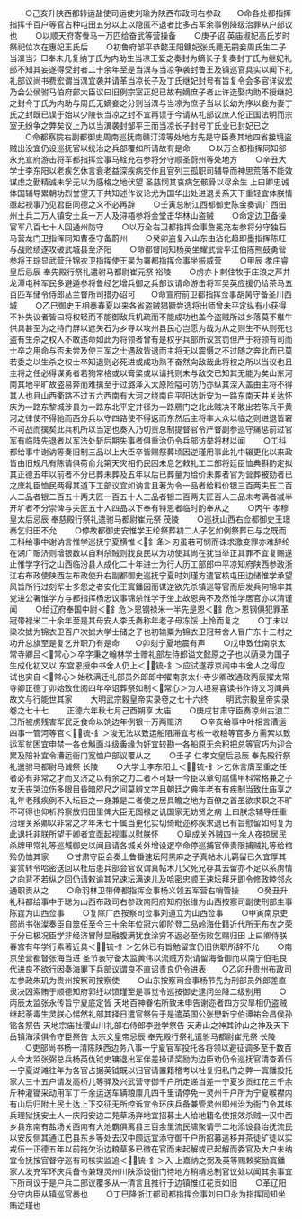 <!-- { "loadSidebar": true } -->
　　○己亥升陕西都转运盐使司运使刘瑜为陕西布政司右参政　　○命各处都指挥指挥千百户等官占种屯田五分以上以隐匿不退者比多占军余事例降级治罪从户部议也
　　○以顺天府寄餋马一万匹给奋武等营操备
　　○庚子诏  英庙淑妃高氏岁时祭祀位次在惠妃王氏后
　　○初鲁府邹平恭懿王阳鎕妃张氏薨无嗣妾周氏生二子当潩当氵□奉未几复纳丁氏为内助生当凉王爱之奏封为嫡长子复奏封丁氏为继妃礼部不知其妄遂得受封者二十余年至是当潩与当凉争袭封鲁王及镇巡官具实以闻下礼礼部议尚书费宏谓当潩宜袭并请革当凉长子及丁氏继妃封号有旨复令会多官详议宏乃会公侯驸马伯府部大臣议曰旧例宗室正妃已故有嫡庶子者止许选娶内助不授继妃之封今丁氏为内助与周氏无嫡妾之分则当潩与当凉为庶子当以长幼为序以妾为妻丁氏之封既已误于始以少陵长当凉之封不宜再误于今请从礼部议庶人伦正国法明而宗室无纷争之弊矣议上乃以当潩袭封邹平王而当凉长子封号丁氏业已封妃已之
　　○命都察院右副都御史周南巡抚南赣汀漳等处地方先是守臣奏其地四省接境盗贼出没宜仍设巡抚官以统治之兵部覆如所请故有是命
　　○以万全都指挥同知郤永充宣府游击将军都指挥佥事马絟充右参将分守顺圣蔚州等处地方
　　○辛丑大学士李东阳以老疾乞休言衰老益深疾病交作且官列三孤职司辅导而神思荒落不能效谋虑之勤精诚未孚无以为感格之地伏望  圣慈悯其哀病乞骸骨以尽余生  上曰卿忠诚体国辅导累朝功烈誉望天下共知述作议论尤为国华出处进退关系天下重轻宜体朕情亟起视事乃见君臣同德之义不必再辞
　　○壬寅总制江西都御史陈金奏调广西田州土兵二万人镇安土兵一万人及浔梧参将金堂击华林山盗贼
　　○命定边卫备操官军八百七十人回通州防守
　　○以万全右卫都指挥佥事詹冕充左参将分守独石马营龙门卫指挥同知曹泰守备蔚州
　　○癸卯盗复入山东由沾化趋即墨指挥陈旺与战败绩遂攻破武城县至济阳
　　○命都督同知杨英坐耀武营平江伯陈熊鼓勇营参将王琮显武营升锦衣卫指挥使王杲为署都指挥佥事坐振威营
　　○甲辰  孝庄睿皇后忌辰  奉先殿行祭礼遣驸马都尉崔元祭  裕陵
　　○虏亦卜剌住牧于庄浪之芦井龙潭屯种军民多避遁参将鲁经乞增兵御之兵部议请命游击将军吴英应援仍给茶马五百匹军储令侍郎丛兰督所司措办诏可　　○命宣府前卫都指挥佥事胡昺守备圣川西城
　　○乙巳御史王相奏春夏以来各省盗贼猖獗尝选将出师曾未平定纵有小获得不补失议者皆曰将权轻而不能御敌兵机疏而不能成功也盖今盗贼所过乡落莫不椎牛供具甚至为之持门屏以遮矢石为乡导以攻州县民心岂愿为哉为从之则生不从则死也盗有生杀之权人不敢违命如此为将领者曾有是权乎兵部所议赏罚但严于将领有司而士卒之用命与否未尝及使三军之士遇敌皆退而主将无以震慑之不过随之奔北而已莫若委之以生杀之权士卒知退则必死进或成功熟不奋然向敌哉此将权之所以当议也且主将之任必得谋勇者若狥常格或以膏梁或以请托则未与敌交已知其无能为矣山东河南其地平旷故盗易奔而难擒至于过潞泽入太原险隘可防乃亦纵其深入盖由主将不得其人也且山西衢路不过五六西南有大河之绕南自平阳达新安为一路东南天井关达怀庆为一路东黎城涉县为一路东北平定井径为一路鴈门之北此贼决不敢出若陈兵于黄河之律使不得驰而西分兵以守四路使不得返而东然后主将率大众以临之则进退皆窘不可战而擒矣此兵机所以当定也奏入乃切责总制提督官令严督副参巡守痛惩前过官军有临阵先退者以军法处斩后期失事者俱重治仍令兵部访举将材以闻
　　○工科都给事中谢讷等奏旧制三品以上大臣卒皆赐祭葬顷因逆瑾用事此礼中辍更化以来政皆由旧规凡有陈请俱荷俞允第天灾相仍民困未息乞敕礼工二部将廷臣恤典斟酌定拟其正德五年以前者不分已葬未葬及五年以后已葬量为给价未葬者官为营葬被劾者已之庶礼臣恤民两得其道下工部议宜如讷言且著为令一品者给料价银三百两夫匠二百人二品者银二百五十两夫匠一百五十人三品者银二百两夫匠百人三品未考满者减半开圹者不分崇俾与夫匠五十人四品以下奉有特恩者临时酌奉从之
　　○丙午  孝穆皇太后忌辰  奉慈殿行祭礼遣驸马都尉崔元祭  茂陵
　　○巡抚山西右佥都御史王璟奏乞归田不允
　　○停故都御史安惟学王纶祭葬初二人子乞如例祭葬已与之既而工科给事中谢讷言惟学巡抚宁夏横惟＜釒夅＞刃虽若可悯而诛求激变罪亦难辞纶在湖广赈济则增银数以自利杀贼则戕良民以为功使其尚在犹当举正其罪不宜复赐遂止惟学字行之山西临汾县人成化二十年进士为行人历工部郎中平凉知府陕西参政浙江右布政使陕西左布政使升右副都御史巡抚宁夏时刘瑾方遣官核屯田边储惟学承望风旨所行过刻军士多怨之者安化王寘鐇因而谋逆欲先杀镇巡等官而后发兵何锦率其党进公署惟学方与都指挥杨忠议事锦杀惟学于坐上故恩典不及然惟学居官亦以清谨闻
　　○给辽府奉国中尉＜釒危＞恩钢禄米一半先是恩＜釒危＞恩钢俱犯罪革冠带禄米二十余年至是其母安人李氏奏称年老子母冻馁  上怜而复之
　　○丁未以梁次摅为锦衣卫百户次摅大学士储之子也初输粟为锦衣卫冠带舍人冒广东十三村之功升总旗至是复乞升职乃有是命　　○卯刻宁夏地震有声
　　○戊申致仕南京太常寺卿吕＜常心＞卒字秉之翰林学士赠礼部左侍郎谥文懿原之子也以荫录为国子生成化初又以  东宫恩授中书舍人仍上＜锍-釒＞应试遂荐京闱中书舍人之得应试也实自＜常心＞始秩满迁礼部员外郎郎中擢南京太仆寺少卿改通政丙辰擢太常寺卿正德丁卯始致仕阅四年卒诏葬祭如制＜常心＞为人坦易喜读书作诗又习闻典故文与行能世其家
　　大明武宗毅皇帝实录卷之七十六终
　　明武宗毅皇帝实录卷之七十七
　　正德六年秋七月己酉朔享  太庙
　　○庚戌甘肃守臣奏凉州古浪二卫所被虏残害军民乏食命以饷边年例银十万两赈济
　　○辛亥给事中叶相言漕运四事一管河等官＜锍-釒＞浚无法以致运船阻滞宜考核一收粮等官多方需索以致运军贫困宜申禁一各仓斛面斗级夤缘为奸宜较勘一各船原无余积把总等官巧为迎合累及陪补宜令漕运衙门宽恤户部议覆从之
　　○壬子  仁孝文皇后忌辰  奉先殿行祭礼遣驸马都尉马诚祭  长陵
　　○大学士李东阳上＜锍-釒＞乞休言膺至重之任者必有非常之才而又济之以有余之力二者不可缺一今臣以章句腐儒甲科常格兼之子女夭丧哭泣伤多眼目昏暗咫尺之间莫辨文字且朝廷之典年老有有疾制当致仕庙享之礼年老残疾例不入坛臣之一身兼是二者使之居具瞻之地为百僚之首虽欲求职之不旷不可得也仰祈矜察放归田里俾大臣无固禄之讥国家无妨贤之病  上曰朕念辅导任重治理关系卿以非常之才年未七十属当更化实切倚毗迩称疾求退已有旨慰留如何复为此退托非朕所望于卿者宜亟起视事以慰朕怀
　　○阜成关外贼四十余人夜掠居民杀牌甲常礼等巡城御史以闻且请各城关外增设逻卒命停巡捕官俸责限捕贼礼等给棺殓仍恤其家
　　○甘肃守臣会奏土鲁番速坛阿黑麻之子真帖木儿羁留已久宜厚其宴赏转令哈密送回以杜后患兵部会官议谓真帖木儿父死兄存其去留亦不足以系虏情之向背不若纵之回仍请敕谕其兄速坛满速儿及哈密忠顺王速坛拜牙即令修政睦邻永通职贡从之
　　○命羽林卫带俸都指挥佥事杨义领五军营右哨管操
　　○癸丑升礼科都给事中于聪为山西布政司右参政南阳府知府张维为山西按察司副使刑部主事陈霆为山西佥事
　　○复除广西按察司佥事刘道立为山西佥事
　　○甲寅南京吏部尚书张澯奏臣自筮任至今三十余年位冠六卿阶登二品岭海仕籍近代所无布衣之荣于分已极况臣学非经济冒陟显融腹满犹食涂穷不返必至伤败乞赐归田  上曰卿侍朕春宫有年学行素著近具＜锍-釒＞乞休已有旨勉留宜仍旧供职所辞不允
　　○南京坐营都督张海当进  圣节表守备太监黄伟以流贼方炽请留海备御而以南宁伯毛良代进良不欲行因奏海罪下兵部议谓良不直诏责良仍令进表　　○乙卯升贵州布政司左参政朱玑为贵州按察司按察使
　　○山东按察司佥事杨节先为刑部员外郎差直隶决囚索贿于顺德知府郭纴以馈瑾至是事觉令巡按御史逮问坐降二级别用
　　○丙辰太监张永传旨宁夏底定皆  天地百神眷佑所致未申告谢迩者四方灾旱相仍盗贼继起荼毒生灵朕心惕然礼部其择日遣官祭告于是遣英国公张懋新宁伯谭祐会昌侯孙铭各祭告  天地宗庙社稷山川礼部右侍郎李逊学祭告  天寿山之神其钟山之神及天下岳镇海渎俱令守臣祭告  太宗文皇帝忌辰  奉先殿行祭礼遣驸马都尉崔元祭  长陵
　　○吏部尚书杨一清陈陕西边务八事一宁夏官军投托各将领以避征调多至千数百人今太监张弼总兵杨英仇钺史镛退出军伴差操请奖励为边臣劝仍令巡抚官清查着伍一宁夏湖滩往年为各官占据英钺既以归官请置籍稽考以杜复归私门之弊一寘鐇投托家人三十五户请发高桥儿等驿及兴武营守御千户所走递当差一宁夏岁贡红花三千余斤种灌锄采动用军丁千余运送车辆粮廪几四千里请停免一灵州千户所为宁夏喉襟内有山后归附土民土达上下交征无所控诉宜令环庆兵备兼管灵州即州治为衙门令其练兵理狱抚安土人一庆阳安边二苑草场弃地宜招募土人给地籍名使报效杀贼一汉中西乡县东南有盐场关西南有大池霸俱离县三百余里流民啸聚请于二地添设县治抚流民以安反侧其通江巴县东乡等处去汉中颇远宜添守御千户所招募逃移并茶徒矿徒以实戎伍一正德五年以前拖欠沿边粮草多已徵在官而未起解或已起解而委官及大户未纳宜令抚按官督守巡有司核实监追＜锍-釒＞入  上嘉纳之弼及英等赐敕奖励寘鐇家人发充军环庆兵备令兼理灵州川陕添设衙门待地方稍靖总制官议处以闻其余事宜下所司议于是户兵二部议覆多从一清言且推行于边镇惟红花贡如旧
　　○革辽阳分守内臣从镇巡官奏也
　　○丁巳降浙江都司都指挥佥事刘曰□永为指挥同知坐贿逆瑾也
